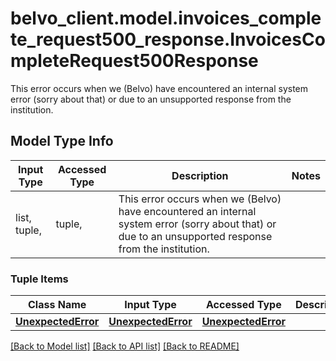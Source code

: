 # belvo_client.model.invoices_complete_request500_response.InvoicesCompleteRequest500Response

This error occurs when we (Belvo) have encountered an internal system error (sorry about that) or due to an unsupported response from the institution.   

## Model Type Info
Input Type | Accessed Type | Description | Notes
------------ | ------------- | ------------- | -------------
list, tuple,  | tuple,  | This error occurs when we (Belvo) have encountered an internal system error (sorry about that) or due to an unsupported response from the institution.    | 

### Tuple Items
Class Name | Input Type | Accessed Type | Description | Notes
------------- | ------------- | ------------- | ------------- | -------------
[**UnexpectedError**](UnexpectedError.md) | [**UnexpectedError**](UnexpectedError.md) | [**UnexpectedError**](UnexpectedError.md) |  | 

[[Back to Model list]](../../README.md#documentation-for-models) [[Back to API list]](../../README.md#documentation-for-api-endpoints) [[Back to README]](../../README.md)

